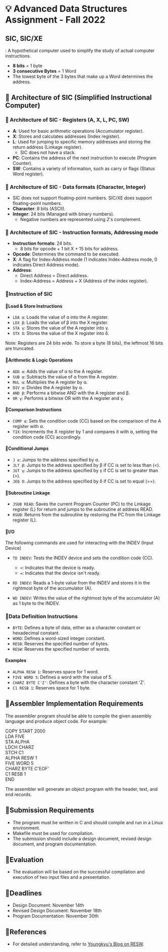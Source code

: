 # 💡 Advanced Data Structures Assignment - Fall 2022

## SIC, SIC/XE
: A hypothetical computer used to simplify the study of actual computer instructions.

- **8 bits** = 1 byte
- **3 consecutive Bytes** = 1 Word
- The lowest byte of the 3 bytes that make up a Word determines the address.

## 🌟 Architecture of SIC (Simplified Instructional Computer)

### 📘 Architecture of SIC - Registers (A, X, L, PC, SW)

- **A**: Used for basic arithmetic operations (Accumulator register).
- **X**: Stores and calculates addresses (Index register).
- **L**: Used for jumping to specific memory addresses and storing the return address (Linkage register).
  - SIC does not have a stack.
- **PC**: Contains the address of the next instruction to execute (Program Counter).
- **SW**: Contains a variety of information, such as carry or flags (Status Word register).

### 📘 Architecture of SIC - Data formats (Character, Integer)

- SIC does not support floating-point numbers. SIC/XE does support floating-point numbers.
- **Character**: 8 bits (ASCII).
- **Integer**: 24 bits (Managed with binary numbers).
  - Negative numbers are represented using 2's complement.

### 📘 Architecture of SIC - Instruction formats, Addressing mode

- **Instruction formats**: 24 bits.
  - 8 bits for opcode + 1 bit X + 15 bits for address.
- **Opcode**: Determines the command to be executed.
- **X**: A flag for Index-Address mode (1 indicates Index-Address mode, 0 indicates Direct Address mode).
- **Address**:
  - Direct Address = Direct address.
  - Index-Address = Address + X (Address of the index register).

### 🌟Instruction of SIC

#### 📘Load & Store Instructions

- `LDA α`: Loads the value of α into the A register.
- `LDX β`: Loads the value of β into the X register.
- `STA γ`: Stores the value of the A register into γ.
- `STX δ`: Stores the value of the X register into δ.

Note: Registers are 24 bits wide. To store a byte (8 bits), the leftmost 16 bits are truncated.

#### 📘Arithmetic & Logic Operations

- `ADD α`: Adds the value of α to the A register.
- `SUB α`: Subtracts the value of α from the A register.
- `MUL α`: Multiplies the A register by α.
- `DIV α`: Divides the A register by α.
- `AND β`: Performs a bitwise AND with the A register and β.
- `OR γ`: Performs a bitwise OR with the A register and γ.

#### 📘Comparison Instructions

- `COMP α`: Sets the condition code (CC) based on the comparison of the A register with α.
- `TIX`: Increments the X register by 1 and compares it with α, setting the condition code (CC) accordingly.

#### 📘Conditional Jumps

- `J α`: Jumps to the address specified by α.
- `JLT β`: Jumps to the address specified by β if CC is set to less than (<).
- `JGT γ`: Jumps to the address specified by γ if CC is set to greater than (>).
- `JEQ δ`: Jumps to the address specified by δ if CC is set to equal (==).

#### 📘Subroutine Linkage

- `JSUB READ`: Saves the current Program Counter (PC) to the Linkage register (L) for return and jumps to the subroutine at address READ.
- `RSUB`: Returns from the subroutine by restoring the PC from the Linkage register (L).

#### 📘I/O
The following commands are used for interacting with the INDEV (Input Device)

- `TD INDEV`: Tests the INDEV device and sets the condition code (CC).
  - `<`: Indicates that the device is ready.
  - `=`: Indicates that the device isn't ready.

- `RD INDEV`: Reads a 1-byte value from the INDEV and stores it in the rightmost byte of the accumulator (A).

- `WD INDEV`: Writes the value of the rightmost byte of the accumulator (A) as 1 byte to the INDEV.

### 📘Data Definition Instructions

- `BYTE`: Defines a byte of data, either as a character constant or hexadecimal constant.
- `WORD`: Defines a word-sized integer constant.
- `RESB`: Reserves the specified number of bytes.
- `RESW`: Reserves the specified number of words.

#### Examples

- `ALPHA RESW 1`: Reserves space for 1 word.
- `FIVE WORD 5`: Defines a word with the value of 5.
- `CHARZ BYTE C'Z'`: Defines a byte with the character constant 'Z'.
- `C1 RESB 1`: Reserves space for 1 byte.

## 🚀Assembler Implementation Requirements

The assembler program should be able to compile the given assembly language and produce object code. For example:

COPY START 2000  
LDA FIVE  
STA ALPHA  
LDCH CHARZ  
STCH C1  
ALPHA RESW 1  
FIVE WORD 5  
CHARZ BYTE C'EOF'  
C1 RESB 1  
END  


The assembler will generate an object program with the header, text, and end records.

## 🚀Submission Requirements

- The program must be written in C and should compile and run in a Linux environment.
- Makefile must be used for compilation.
- The submission should include a design document, revised design document, and program documentation.

## 🚀Evaluation

- The evaluation will be based on the successful compilation and execution of two input files and a presentation.

## 🚀Deadlines

- Design Document: November 14th
- Revised Design Document: November 18th
- Program Documentation: November 30th

## 🚀References

- For detailed understanding, refer to [Youngkyu's Blog on RESW](http://dev.youngkyu.kr/tag/RESW).
